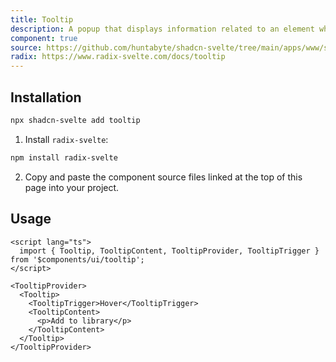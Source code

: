 ```yaml
---
title: Tooltip
description: A popup that displays information related to an element when the element receives keyboard focus or the mouse hovers over it.
component: true
source: https://github.com/huntabyte/shadcn-svelte/tree/main/apps/www/src/lib/components/ui/tooltip
radix: https://www.radix-svelte.com/docs/tooltip
---
```


<script>
  import { TooltipDemo, ComponentExample, ManualInstall } from '$lib/components/docs';
</script>

<ComponentExample src="src/lib/components/docs/examples/tooltip/TooltipDemo.svelte">

<div slot="example">
<TooltipDemo />
</div>

</ComponentExample>

## Installation

```bash
npx shadcn-svelte add tooltip
```

<ManualInstall>

1. Install `radix-svelte`:

```bash
npm install radix-svelte
```

2. Copy and paste the component source files linked at the top of this page into your project.

</ManualInstall>

## Usage

```svelte
<script lang="ts">
  import { Tooltip, TooltipContent, TooltipProvider, TooltipTrigger } from '$components/ui/tooltip';
</script>
```

```svelte
<TooltipProvider>
  <Tooltip>
    <TooltipTrigger>Hover</TooltipTrigger>
    <TooltipContent>
      <p>Add to library</p>
    </TooltipContent>
  </Tooltip>
</TooltipProvider>
```
